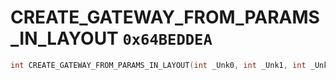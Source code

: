 # CREATE_GATEWAY_FROM_PARAMS_IN_LAYOUT `0x64BEDDEA`

```cpp
int CREATE_GATEWAY_FROM_PARAMS_IN_LAYOUT(int _Unk0, int _Unk1, int _Unk2, int _Unk3, int _Unk4, int _Unk5, int _Unk6, int _Unk7, int _Unk8, int _Unk9, int _Unk10, int _Unk11, int _Unk12, int _Unk13, int _Unk14, int _Unk15, int _Unk16, int _Unk17);
```